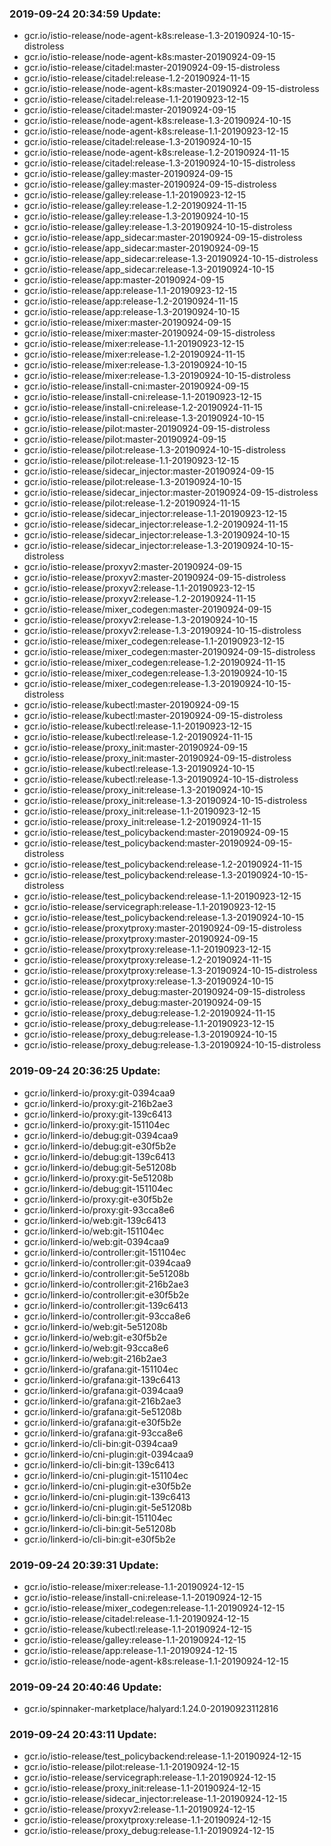 ### 2019-09-24 20:34:59 Update:

- gcr.io/istio-release/node-agent-k8s:release-1.3-20190924-10-15-distroless
- gcr.io/istio-release/node-agent-k8s:master-20190924-09-15
- gcr.io/istio-release/citadel:master-20190924-09-15-distroless
- gcr.io/istio-release/citadel:release-1.2-20190924-11-15
- gcr.io/istio-release/node-agent-k8s:master-20190924-09-15-distroless
- gcr.io/istio-release/citadel:release-1.1-20190923-12-15
- gcr.io/istio-release/citadel:master-20190924-09-15
- gcr.io/istio-release/node-agent-k8s:release-1.3-20190924-10-15
- gcr.io/istio-release/node-agent-k8s:release-1.1-20190923-12-15
- gcr.io/istio-release/citadel:release-1.3-20190924-10-15
- gcr.io/istio-release/node-agent-k8s:release-1.2-20190924-11-15
- gcr.io/istio-release/citadel:release-1.3-20190924-10-15-distroless
- gcr.io/istio-release/galley:master-20190924-09-15
- gcr.io/istio-release/galley:master-20190924-09-15-distroless
- gcr.io/istio-release/galley:release-1.1-20190923-12-15
- gcr.io/istio-release/galley:release-1.2-20190924-11-15
- gcr.io/istio-release/galley:release-1.3-20190924-10-15
- gcr.io/istio-release/galley:release-1.3-20190924-10-15-distroless
- gcr.io/istio-release/app_sidecar:master-20190924-09-15-distroless
- gcr.io/istio-release/app_sidecar:master-20190924-09-15
- gcr.io/istio-release/app_sidecar:release-1.3-20190924-10-15-distroless
- gcr.io/istio-release/app_sidecar:release-1.3-20190924-10-15
- gcr.io/istio-release/app:master-20190924-09-15
- gcr.io/istio-release/app:release-1.1-20190923-12-15
- gcr.io/istio-release/app:release-1.2-20190924-11-15
- gcr.io/istio-release/app:release-1.3-20190924-10-15
- gcr.io/istio-release/mixer:master-20190924-09-15
- gcr.io/istio-release/mixer:master-20190924-09-15-distroless
- gcr.io/istio-release/mixer:release-1.1-20190923-12-15
- gcr.io/istio-release/mixer:release-1.2-20190924-11-15
- gcr.io/istio-release/mixer:release-1.3-20190924-10-15
- gcr.io/istio-release/mixer:release-1.3-20190924-10-15-distroless
- gcr.io/istio-release/install-cni:master-20190924-09-15
- gcr.io/istio-release/install-cni:release-1.1-20190923-12-15
- gcr.io/istio-release/install-cni:release-1.2-20190924-11-15
- gcr.io/istio-release/install-cni:release-1.3-20190924-10-15
- gcr.io/istio-release/pilot:master-20190924-09-15-distroless
- gcr.io/istio-release/pilot:master-20190924-09-15
- gcr.io/istio-release/pilot:release-1.3-20190924-10-15-distroless
- gcr.io/istio-release/pilot:release-1.1-20190923-12-15
- gcr.io/istio-release/sidecar_injector:master-20190924-09-15
- gcr.io/istio-release/pilot:release-1.3-20190924-10-15
- gcr.io/istio-release/sidecar_injector:master-20190924-09-15-distroless
- gcr.io/istio-release/pilot:release-1.2-20190924-11-15
- gcr.io/istio-release/sidecar_injector:release-1.1-20190923-12-15
- gcr.io/istio-release/sidecar_injector:release-1.2-20190924-11-15
- gcr.io/istio-release/sidecar_injector:release-1.3-20190924-10-15
- gcr.io/istio-release/sidecar_injector:release-1.3-20190924-10-15-distroless
- gcr.io/istio-release/proxyv2:master-20190924-09-15
- gcr.io/istio-release/proxyv2:master-20190924-09-15-distroless
- gcr.io/istio-release/proxyv2:release-1.1-20190923-12-15
- gcr.io/istio-release/proxyv2:release-1.2-20190924-11-15
- gcr.io/istio-release/mixer_codegen:master-20190924-09-15
- gcr.io/istio-release/proxyv2:release-1.3-20190924-10-15
- gcr.io/istio-release/proxyv2:release-1.3-20190924-10-15-distroless
- gcr.io/istio-release/mixer_codegen:release-1.1-20190923-12-15
- gcr.io/istio-release/mixer_codegen:master-20190924-09-15-distroless
- gcr.io/istio-release/mixer_codegen:release-1.2-20190924-11-15
- gcr.io/istio-release/mixer_codegen:release-1.3-20190924-10-15
- gcr.io/istio-release/mixer_codegen:release-1.3-20190924-10-15-distroless
- gcr.io/istio-release/kubectl:master-20190924-09-15
- gcr.io/istio-release/kubectl:master-20190924-09-15-distroless
- gcr.io/istio-release/kubectl:release-1.1-20190923-12-15
- gcr.io/istio-release/kubectl:release-1.2-20190924-11-15
- gcr.io/istio-release/proxy_init:master-20190924-09-15
- gcr.io/istio-release/proxy_init:master-20190924-09-15-distroless
- gcr.io/istio-release/kubectl:release-1.3-20190924-10-15
- gcr.io/istio-release/kubectl:release-1.3-20190924-10-15-distroless
- gcr.io/istio-release/proxy_init:release-1.3-20190924-10-15
- gcr.io/istio-release/proxy_init:release-1.3-20190924-10-15-distroless
- gcr.io/istio-release/proxy_init:release-1.1-20190923-12-15
- gcr.io/istio-release/proxy_init:release-1.2-20190924-11-15
- gcr.io/istio-release/test_policybackend:master-20190924-09-15
- gcr.io/istio-release/test_policybackend:master-20190924-09-15-distroless
- gcr.io/istio-release/test_policybackend:release-1.2-20190924-11-15
- gcr.io/istio-release/test_policybackend:release-1.3-20190924-10-15-distroless
- gcr.io/istio-release/test_policybackend:release-1.1-20190923-12-15
- gcr.io/istio-release/servicegraph:release-1.1-20190923-12-15
- gcr.io/istio-release/test_policybackend:release-1.3-20190924-10-15
- gcr.io/istio-release/proxytproxy:master-20190924-09-15-distroless
- gcr.io/istio-release/proxytproxy:master-20190924-09-15
- gcr.io/istio-release/proxytproxy:release-1.1-20190923-12-15
- gcr.io/istio-release/proxytproxy:release-1.2-20190924-11-15
- gcr.io/istio-release/proxytproxy:release-1.3-20190924-10-15-distroless
- gcr.io/istio-release/proxytproxy:release-1.3-20190924-10-15
- gcr.io/istio-release/proxy_debug:master-20190924-09-15-distroless
- gcr.io/istio-release/proxy_debug:master-20190924-09-15
- gcr.io/istio-release/proxy_debug:release-1.2-20190924-11-15
- gcr.io/istio-release/proxy_debug:release-1.1-20190923-12-15
- gcr.io/istio-release/proxy_debug:release-1.3-20190924-10-15
- gcr.io/istio-release/proxy_debug:release-1.3-20190924-10-15-distroless
### 2019-09-24 20:36:25 Update:

- gcr.io/linkerd-io/proxy:git-0394caa9
- gcr.io/linkerd-io/proxy:git-216b2ae3
- gcr.io/linkerd-io/proxy:git-139c6413
- gcr.io/linkerd-io/proxy:git-151104ec
- gcr.io/linkerd-io/debug:git-0394caa9
- gcr.io/linkerd-io/debug:git-e30f5b2e
- gcr.io/linkerd-io/debug:git-139c6413
- gcr.io/linkerd-io/debug:git-5e51208b
- gcr.io/linkerd-io/proxy:git-5e51208b
- gcr.io/linkerd-io/debug:git-151104ec
- gcr.io/linkerd-io/proxy:git-e30f5b2e
- gcr.io/linkerd-io/proxy:git-93cca8e6
- gcr.io/linkerd-io/web:git-139c6413
- gcr.io/linkerd-io/web:git-151104ec
- gcr.io/linkerd-io/web:git-0394caa9
- gcr.io/linkerd-io/controller:git-151104ec
- gcr.io/linkerd-io/controller:git-0394caa9
- gcr.io/linkerd-io/controller:git-5e51208b
- gcr.io/linkerd-io/controller:git-216b2ae3
- gcr.io/linkerd-io/controller:git-e30f5b2e
- gcr.io/linkerd-io/controller:git-139c6413
- gcr.io/linkerd-io/controller:git-93cca8e6
- gcr.io/linkerd-io/web:git-5e51208b
- gcr.io/linkerd-io/web:git-e30f5b2e
- gcr.io/linkerd-io/web:git-93cca8e6
- gcr.io/linkerd-io/web:git-216b2ae3
- gcr.io/linkerd-io/grafana:git-151104ec
- gcr.io/linkerd-io/grafana:git-139c6413
- gcr.io/linkerd-io/grafana:git-0394caa9
- gcr.io/linkerd-io/grafana:git-216b2ae3
- gcr.io/linkerd-io/grafana:git-5e51208b
- gcr.io/linkerd-io/grafana:git-e30f5b2e
- gcr.io/linkerd-io/grafana:git-93cca8e6
- gcr.io/linkerd-io/cli-bin:git-0394caa9
- gcr.io/linkerd-io/cni-plugin:git-0394caa9
- gcr.io/linkerd-io/cli-bin:git-139c6413
- gcr.io/linkerd-io/cni-plugin:git-151104ec
- gcr.io/linkerd-io/cni-plugin:git-e30f5b2e
- gcr.io/linkerd-io/cni-plugin:git-139c6413
- gcr.io/linkerd-io/cni-plugin:git-5e51208b
- gcr.io/linkerd-io/cli-bin:git-151104ec
- gcr.io/linkerd-io/cli-bin:git-5e51208b
- gcr.io/linkerd-io/cli-bin:git-e30f5b2e
### 2019-09-24 20:39:31 Update:

- gcr.io/istio-release/mixer:release-1.1-20190924-12-15
- gcr.io/istio-release/install-cni:release-1.1-20190924-12-15
- gcr.io/istio-release/mixer_codegen:release-1.1-20190924-12-15
- gcr.io/istio-release/citadel:release-1.1-20190924-12-15
- gcr.io/istio-release/kubectl:release-1.1-20190924-12-15
- gcr.io/istio-release/galley:release-1.1-20190924-12-15
- gcr.io/istio-release/app:release-1.1-20190924-12-15
- gcr.io/istio-release/node-agent-k8s:release-1.1-20190924-12-15
### 2019-09-24 20:40:46 Update:

- gcr.io/spinnaker-marketplace/halyard:1.24.0-20190923112816
### 2019-09-24 20:43:11 Update:

- gcr.io/istio-release/test_policybackend:release-1.1-20190924-12-15
- gcr.io/istio-release/pilot:release-1.1-20190924-12-15
- gcr.io/istio-release/servicegraph:release-1.1-20190924-12-15
- gcr.io/istio-release/proxy_init:release-1.1-20190924-12-15
- gcr.io/istio-release/sidecar_injector:release-1.1-20190924-12-15
- gcr.io/istio-release/proxyv2:release-1.1-20190924-12-15
- gcr.io/istio-release/proxytproxy:release-1.1-20190924-12-15
- gcr.io/istio-release/proxy_debug:release-1.1-20190924-12-15
